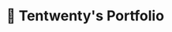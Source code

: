 ---
title: "🌟 Tentwenty's Portfolio"
snippet: "A clone of tentwenty's masterpiece with a few tweaks and changes."
isDraft: false
image: {
    src: "/src/assets/project/tentwenty/cover.png",
    alt: "Screenshots of Tentwenty's Portfolio Clone",
}
category: "Portfolio"
isFeatured: true
tags: [Gsap, React, TypeScript, Tailwind]
liveUrl: "https://tentwenty.pages.dev/"
repoUrl: "https://github.com/thekayshawn/tentwenty"
releaseDate: "2022-04-01 01:00"
---